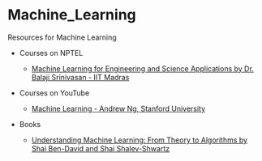 # Machine_Learning
Resources for Machine Learning

- Courses on NPTEL
  - [Machine Learning for Engineering and Science Applications by Dr. Balaji Srinivasan - IIT Madras](https://nptel.ac.in/courses/106/106/106106198/)
  
- Courses on YouTube
  - [Machine Learning - Andrew Ng, Stanford University](https://www.youtube.com/playlist?list=PLLssT5z_DsK-h9vYZkQkYNWcItqhlRJLN)
  
- Books
  - [Understanding Machine Learning: From Theory to Algorithms by Shai Ben-David and Shai Shalev-Shwartz](https://www.cs.huji.ac.il/~shais/UnderstandingMachineLearning/understanding-machine-learning-theory-algorithms.pdf)
